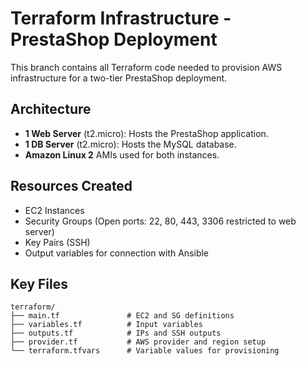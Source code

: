 # Terraform Infrastructure - PrestaShop Deployment

This branch contains all Terraform code needed to provision AWS infrastructure for a two-tier PrestaShop deployment.

## Architecture

- **1 Web Server** (t2.micro): Hosts the PrestaShop application.
- **1 DB Server** (t2.micro): Hosts the MySQL database.
- **Amazon Linux 2** AMIs used for both instances.

## Resources Created

- EC2 Instances
- Security Groups (Open ports: 22, 80, 443, 3306 restricted to web server)
- Key Pairs (SSH)
- Output variables for connection with Ansible

## Key Files

```text
terraform/
├── main.tf               # EC2 and SG definitions
├── variables.tf          # Input variables
├── outputs.tf            # IPs and SSH outputs
├── provider.tf           # AWS provider and region setup
└── terraform.tfvars      # Variable values for provisioning
